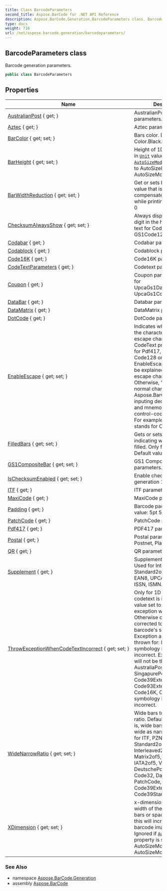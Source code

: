 ```yaml
---
title: Class BarcodeParameters
second_title: Aspose.BarCode for .NET API Reference
description: Aspose.BarCode.Generation.BarcodeParameters class. Barcode generation parameters
type: docs
weight: 710
url: /net/aspose.barcode.generation/barcodeparameters/
---
```

## BarcodeParameters class

Barcode generation parameters.

```csharp
public class BarcodeParameters
```

## Properties

| Name | Description |
| --- | --- |
| [AustralianPost](../../aspose.barcode.generation/barcodeparameters/australianpost/) { get; } | AustralianPost barcode parameters. |
| [Aztec](../../aspose.barcode.generation/barcodeparameters/aztec/) { get; } | Aztec parameters. |
| [BarColor](../../aspose.barcode.generation/barcodeparameters/barcolor/) { get; set; } | Bars color. Default value: Color.Black. |
| [BarHeight](../../aspose.barcode.generation/barcodeparameters/barheight/) { get; set; } | Height of 1D barcodes' bars in [`Unit`](../unit/) value. Ignored if [`AutoSizeMode`](../basegenerationparameters/autosizemode/) property is set to AutoSizeMode.Nearest or AutoSizeMode.Interpolation. |
| [BarWidthReduction](../../aspose.barcode.generation/barcodeparameters/barwidthreduction/) { get; set; } | Get or sets bars reduction value that is used to compensate ink spread while printing. Default value: 0 |
| [ChecksumAlwaysShow](../../aspose.barcode.generation/barcodeparameters/checksumalwaysshow/) { get; set; } | Always display checksum digit in the human readable text for Code128 and GS1Code128 barcodes. |
| [Codabar](../../aspose.barcode.generation/barcodeparameters/codabar/) { get; } | Codabar parameters. |
| [Codablock](../../aspose.barcode.generation/barcodeparameters/codablock/) { get; } | Codablock parameters. |
| [Code16K](../../aspose.barcode.generation/barcodeparameters/code16k/) { get; } | Code16K parameters. |
| [CodeTextParameters](../../aspose.barcode.generation/barcodeparameters/codetextparameters/) { get; } | Codetext parameters. |
| [Coupon](../../aspose.barcode.generation/barcodeparameters/coupon/) { get; } | Coupon parameters. Used for UpcaGs1DatabarCoupon, UpcaGs1Code128Coupon. |
| [DataBar](../../aspose.barcode.generation/barcodeparameters/databar/) { get; } | Databar parameters. |
| [DataMatrix](../../aspose.barcode.generation/barcodeparameters/datamatrix/) { get; } | DataMatrix parameters. |
| [DotCode](../../aspose.barcode.generation/barcodeparameters/dotcode/) { get; } | DotCode parameters. |
| [EnableEscape](../../aspose.barcode.generation/barcodeparameters/enableescape/) { get; set; } | Indicates whether explains the character "\" as an escape character in CodeText property. Used for Pdf417, DataMatrix, Code128 only If the EnableEscape is true, "\" will be explained as a special escape character. Otherwise, "\" acts as normal characters. Aspose.BarCode supports inputing decimal ascii code and mnemonic for ASCII control-code characters. For example, \013 and \\CR stands for CR. |
| [FilledBars](../../aspose.barcode.generation/barcodeparameters/filledbars/) { get; set; } | Gets or sets a value indicating whether bars filled. Only for 1D barcodes. Default value: true. |
| [GS1CompositeBar](../../aspose.barcode.generation/barcodeparameters/gs1compositebar/) { get; set; } | GS1 Composite Bar parameters. |
| [IsChecksumEnabled](../../aspose.barcode.generation/barcodeparameters/ischecksumenabled/) { get; set; } | Enable checksum during generation 1D barcodes. |
| [ITF](../../aspose.barcode.generation/barcodeparameters/itf/) { get; } | ITF parameters. |
| [MaxiCode](../../aspose.barcode.generation/barcodeparameters/maxicode/) { get; } | MaxiCode parameters. |
| [Padding](../../aspose.barcode.generation/barcodeparameters/padding/) { get; } | Barcode paddings. Default value: 5pt 5pt 5pt 5pt. |
| [PatchCode](../../aspose.barcode.generation/barcodeparameters/patchcode/) { get; } | PatchCode parameters. |
| [Pdf417](../../aspose.barcode.generation/barcodeparameters/pdf417/) { get; } | PDF417 parameters. |
| [Postal](../../aspose.barcode.generation/barcodeparameters/postal/) { get; } | Postal parameters. Used for Postnet, Planet. |
| [QR](../../aspose.barcode.generation/barcodeparameters/qr/) { get; } | QR parameters. |
| [Supplement](../../aspose.barcode.generation/barcodeparameters/supplement/) { get; } | Supplement parameters. Used for Interleaved2of5, Standard2of5, EAN13, EAN8, UPCA, UPCE, ISBN, ISSN, ISMN. |
| [ThrowExceptionWhenCodeTextIncorrect](../../aspose.barcode.generation/barcodeparameters/throwexceptionwhencodetextincorrect/) { get; set; } | Only for 1D barcodes. If codetext is incorrect and value set to true - exception will be thrown. Otherwise codetext will be corrected to match barcode's specification. Exception always will be thrown for: Databar symbology if codetext is incorrect. Exception always will not be thrown for: AustraliaPost, SingapurePost, Code39Extended, Code93Extended, Code16K, Code128 symbology if codetext is incorrect. |
| [WideNarrowRatio](../../aspose.barcode.generation/barcodeparameters/widenarrowratio/) { get; set; } | Wide bars to Narrow bars ratio. Default value: 3, that is, wide bars are 3 times as wide as narrow bars. Used for ITF, PZN, PharmaCode, Standard2of5, Interleaved2of5, Matrix2of5, ItalianPost25, IATA2of5, VIN, DeutschePost, OPC, Code32, DataLogic2of5, PatchCode, Code39Extended, Code39Standard |
| [XDimension](../../aspose.barcode.generation/barcodeparameters/xdimension/) { get; set; } | x-dimension is the smallest width of the unit of BarCode bars or spaces. Increase this will increase the whole barcode image width. Ignored if [`AutoSizeMode`](../basegenerationparameters/autosizemode/) property is set to AutoSizeMode.Nearest or AutoSizeMode.Interpolation. |

### See Also

* namespace [Aspose.BarCode.Generation](../../aspose.barcode.generation/)
* assembly [Aspose.BarCode](../../)


